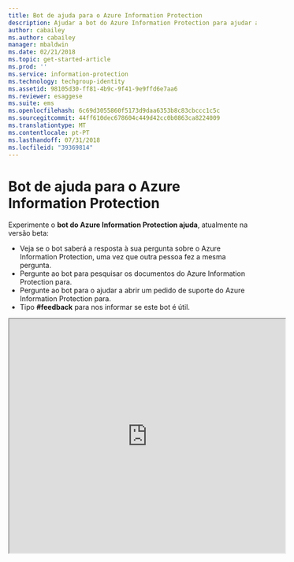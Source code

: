```yaml
---
title: Bot de ajuda para o Azure Information Protection
description: Ajudar a bot do Azure Information Protection para ajudar a responder às suas perguntas, pesquise os documentos ou abrir um pedido de suporte se precisar de suporte técnico.
author: cabailey
ms.author: cabailey
manager: mbaldwin
ms.date: 02/21/2018
ms.topic: get-started-article
ms.prod: ''
ms.service: information-protection
ms.technology: techgroup-identity
ms.assetid: 98105d30-ff81-4b9c-9f41-9e9ffd6e7aa6
ms.reviewer: esaggese
ms.suite: ems
ms.openlocfilehash: 6c69d3055860f5173d9daa6353b8c83cbccc1c5c
ms.sourcegitcommit: 44ff610dec678604c449d42cc0b0863ca8224009
ms.translationtype: MT
ms.contentlocale: pt-PT
ms.lasthandoff: 07/31/2018
ms.locfileid: "39369814"
---
```

# <a name="help-bot-for-azure-information-protection"></a>Bot de ajuda para o Azure Information Protection

Experimente o **bot do Azure Information Protection ajuda**, atualmente na versão beta:

- Veja se o bot saberá a resposta à sua pergunta sobre o Azure Information Protection, uma vez que outra pessoa fez a mesma pergunta.
- Pergunte ao bot para pesquisar os documentos do Azure Information Protection para.
- Pergunte ao bot para o ajudar a abrir um pedido de suporte do Azure Information Protection para.
- Tipo **#feedback** para nos informar se este bot é útil.


<iframe width="560" height="475" src="https://webchat.botframework.com/embed/AIPformalBOT?s=SwZOTnCyj6w.cwA.zYE.Wdf87z08R7NHjtaev84v0nLC0urEfQJ2_5bUgvtIR9Q"></iframe>


